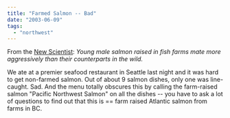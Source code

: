 ```yaml
---
title: "Farmed Salmon -- Bad"
date: "2003-06-09"
tags: 
  - "northwest"
---
```


From the [New Scientist](http://www.newscientist.com/news/news.jsp?id=ns99993796 "New Scientist"): _Young male salmon raised in fish farms mate more aggressively than their counterparts in the wild._

We ate at a premier seafood restaurant in Seattle last night and it was hard to get non-farmed salmon. Out of about 9 salmon dishes, only one was line-caught. Sad. And the menu totally obscures this by calling the farm-raised salmon "Pacific Northwest Salmon" on all the dishes -- you have to ask a lot of questions to find out that this is == farm raised Atlantic salmon from farms in BC.
